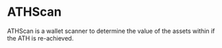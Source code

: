 # ATHScan
ATHScan is a wallet scanner to determine the value of the assets within if the ATH is re-achieved. 
